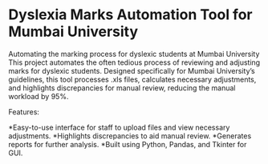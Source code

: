 # Dyslexia Marks Automation Tool for Mumbai University

Automating the marking process for dyslexic students at Mumbai University
This project automates the often tedious process of reviewing and adjusting marks for dyslexic students. Designed specifically for Mumbai University’s guidelines, this tool processes .xls files, calculates necessary adjustments, and highlights discrepancies for manual review, reducing the manual workload by 95%.

Features:

  *Easy-to-use interface for staff to upload files and view necessary adjustments.
  *Highlights discrepancies to aid manual review.
  *Generates reports for further analysis.
  *Built using Python, Pandas, and Tkinter for GUI.
